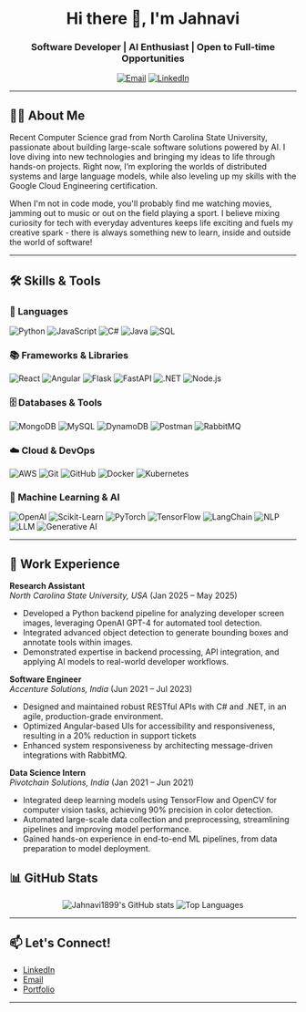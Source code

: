 <!-- Profile Header -->
<h1 align="center">Hi there 👋, I'm Jahnavi</h1>
<h3 align="center">Software Developer | AI Enthusiast | Open to Full-time Opportunities</h3>

<!-- Social Links -->
<p align="center">
  <a href="mailto:panchavati.jahnavi@gmail.com"><img src="https://img.shields.io/badge/-Email-red?style=flat-square&logo=gmail&logoColor=white" alt="Email"></a>
  <a href="https://www.linkedin.com/in/panchavati-jahnavi/"><img src="https://img.shields.io/badge/-LinkedIn-blue?style=flat-square&logo=linkedin" alt="LinkedIn"></a>
  <!-- Add more social links as needed -->
</p>

---

## 👩‍💻 About Me

Recent Computer Science grad from North Carolina State University, passionate about building large-scale software solutions powered by AI. I love diving into new technologies and bringing my ideas to life through hands-on projects. Right now, I’m exploring the worlds of distributed systems and large language models, while also leveling up my skills with the Google Cloud Engineering certification.

When I'm not in code mode, you'll probably find me watching movies, jamming out to music or out on the field playing a sport. I believe mixing curiosity for tech with everyday adventures keeps life exciting and fuels my creative spark - there is always something new to learn, inside and outside the world of software!

---

## 🛠️ Skills & Tools

### 📝 Languages  
![Python](https://img.shields.io/badge/Python-3776AB?style=for-the-badge&logo=python&logoColor=white)
![JavaScript](https://img.shields.io/badge/JavaScript-F7DF1E?style=for-the-badge&logo=javascript&logoColor=black)
![C#](https://img.shields.io/badge/C%23-239120?style=for-the-badge&logo=c-sharp&logoColor=white)
![Java](https://img.shields.io/badge/Java-007396?style=for-the-badge&logo=java&logoColor=white)
![SQL](https://img.shields.io/badge/SQL-4479A1?style=for-the-badge&logo=postgresql&logoColor=white)

### 📚 Frameworks & Libraries  
![React](https://img.shields.io/badge/React-20232A?style=for-the-badge&logo=react&logoColor=61DAFB)
![Angular](https://img.shields.io/badge/Angular-DD0031?style=for-the-badge&logo=angular&logoColor=white)
![Flask](https://img.shields.io/badge/Flask-000000?style=for-the-badge&logo=flask&logoColor=white)
![FastAPI](https://img.shields.io/badge/FastAPI-009688?style=for-the-badge&logo=fastapi&logoColor=white)
![.NET](https://img.shields.io/badge/.NET-512BD4?style=for-the-badge&logo=dotnet&logoColor=white)
![Node.js](https://img.shields.io/badge/Node.js-339933?style=for-the-badge&logo=node.js&logoColor=white)

### 🗄️ Databases & Tools  
![MongoDB](https://img.shields.io/badge/MongoDB-47A248?style=for-the-badge&logo=mongodb&logoColor=white)
![MySQL](https://img.shields.io/badge/MySQL-4479A1?style=for-the-badge&logo=mysql&logoColor=white)
![DynamoDB](https://img.shields.io/badge/DynamoDB-4053D6?style=for-the-badge&logo=amazon-dynamodb&logoColor=white)
![Postman](https://img.shields.io/badge/Postman-FF6C37?style=for-the-badge&logo=postman&logoColor=white)
![RabbitMQ](https://img.shields.io/badge/RabbitMQ-FF6600?style=for-the-badge&logo=rabbitmq&logoColor=white)

### ☁️ Cloud & DevOps  
![AWS](https://img.shields.io/badge/AWS-232F3E?style=for-the-badge&logo=amazon-aws&logoColor=white)
![Git](https://img.shields.io/badge/Git-F05032?style=for-the-badge&logo=git&logoColor=white)
![GitHub](https://img.shields.io/badge/GitHub-181717?style=for-the-badge&logo=github&logoColor=white)
![Docker](https://img.shields.io/badge/Docker-2496ED?style=for-the-badge&logo=docker&logoColor=white)
![Kubernetes](https://img.shields.io/badge/Kubernetes-326CE5?style=for-the-badge&logo=kubernetes&logoColor=white)

### 🤖 Machine Learning & AI  
![OpenAI](https://img.shields.io/badge/OpenAI-412991?style=for-the-badge&logo=openai&logoColor=white)
![Scikit-Learn](https://img.shields.io/badge/Scikit--Learn-F7931E?style=for-the-badge&logo=scikit-learn&logoColor=white)
![PyTorch](https://img.shields.io/badge/PyTorch-EE4C2C?style=for-the-badge&logo=pytorch&logoColor=white)
![TensorFlow](https://img.shields.io/badge/TensorFlow-FF6F00?style=for-the-badge&logo=tensorflow&logoColor=white)
![LangChain](https://img.shields.io/badge/LangChain-2B6CB0?style=for-the-badge)
![NLP](https://img.shields.io/badge/NLP-4B8BBE?style=for-the-badge)
![LLM](https://img.shields.io/badge/LLM-8e44ad?style=for-the-badge)
![Generative AI](https://img.shields.io/badge/Generative%20AI-ff69b4?style=for-the-badge)
<!-- Add more as needed -->

---

## 💼 Work Experience

**Research Assistant**  
*North Carolina State University, USA* (Jan 2025 – May 2025)  
- Developed a Python backend pipeline for analyzing developer screen images, leveraging OpenAI GPT-4 for automated tool detection.  
- Integrated advanced object detection to generate bounding boxes and annotate tools within images.  
- Demonstrated expertise in backend processing, API integration, and applying AI models to real-world developer workflows.

**Software Engineer**  
*Accenture Solutions, India* (Jun 2021 – Jul 2023)  
- Designed and maintained robust RESTful APIs with C# and .NET, in an agile, production-grade environment.
- Optimized Angular-based UIs for accessibility and responsiveness, resulting in a 20% reduction in support tickets
- Enhanced system responsiveness by architecting message-driven integrations with RabbitMQ.  

**Data Science Intern**  
*Pivotchain Solutions, India* (Jan 2021 – Jun 2021)  
- Integrated deep learning models using TensorFlow and OpenCV for computer vision tasks, achieving 90% precision in color detection.  
- Automated large-scale data collection and preprocessing, streamlining pipelines and improving model performance.  
- Gained hands-on experience in end-to-end ML pipelines, from data preparation to model deployment.


<!-- Add more experience as needed -->

<!-- --- -->

## 📊 GitHub Stats

<p align="center">
  <img src="https://github-readme-stats.vercel.app/api?username=Jahnavi1899&show_icons=true&theme=radical" alt="Jahnavi1899's GitHub stats" />
  <img src="https://github-readme-stats.vercel.app/api/top-langs/?username=Jahnavi1899&layout=compact&theme=radical" alt="Top Languages" />
</p>

 ---

<!-- ## 🚀 Featured Projects -->

<!-- - [**Project Name**](https://github.com/Jahnavi1899/project-name): Short description of this project.
- [**Another Project**](https://github.com/Jahnavi1899/another-project): Short description of another project.
<!-- Add more projects --> 

## 📫 Let's Connect!

- [LinkedIn](https://www.linkedin.com/in/panchavati-jahnavi/)
- [Email](mailto:panchavati.jahnavi@gmail.com)
- [Portfolio](https://jahnavi-panchavati-portfolio.netlify.app/) <!-- Optional -->

---

<!-- Fun or Personal Section (Optional) -->
<!-- <details>
  <summary>✨ Fun Facts & Interests</summary>
  <ul>
    <li>I love solving puzzles and brain teasers 🧩</li>
    <li>Coffee and code is my favorite combo ☕💻</li>
    <li>Always up for a hackathon!</li>
  </ul>
</details> -->
